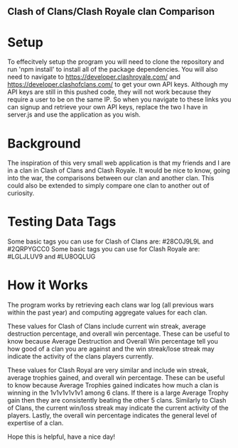 ## Clash of Clans/Clash Royale clan Comparison

# Setup
To effecitvely setup the program you will need to clone the repository and run 'npm install' to install all of the package dependencies. You will also need to navigate to https://developer.clashroyale.com/ and https://developer.clashofclans.com/ to get your own API keys. Although my API keys are still in this pushed code, they will not work because they require a user to be on the same IP. So when you navigate to these links you can signup and retrieve your own API keys, replace the two I have in server.js and use the application as you wish.

# Background
The inspiration of this very small web application is that my friends and I are in a clan in Clash of Clans and Clash Royale. It would be nice to know, going into the war, the comparisons between our clan and another clan. This could also be extended to simply compare one clan to another out of curiosity.

# Testing Data Tags
Some basic tags you can use for Clash of Clans are: #28C0J9L9L and #2QRPYGCC0
Some basic tags you can use for Clash Royale are: #LGLJLUV9 and #LU8OQLUG

# How it Works
The program works by retrieving each clans war log (all previous wars within the past year) and computing aggregate values for each clan.

These values for Clash of Clans include current win streak, average destruction percentage, and overall win percentage. These can be useful to know because Average Destruction and Overall Win percentage tell you how good of a clan you are against and the win streak/lose streak may indicate the activity of the clans players currently. 

These values for Clash Royal are very similar and include win streak, average trophies gained, and overall win percentage. These can be useful to know because Average Trophies gained indicates how much a clan is winning in the 1v1v1v1v1v1 among 6 clans. If there is a large Average Trophy gain then they are consistently beating the other 5 clans. Similarly to Clash of Clans, the current win/loss streak may indicate the current activity of the players. Lastly, the overall win percentage indicates the general level of expertise of a clan.

Hope this is helpful, have a nice day!
